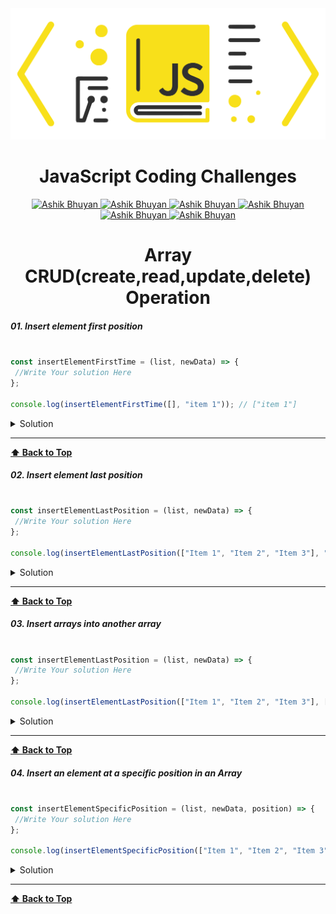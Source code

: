 <img src='./images/logo.png'  alt='JavaScript Coding Challenges Ashik Bhuyan' id='header'/>

<h1 align="center" >JavaScript Coding Challenges </h1>


<div align="center" >

<a href="mailto:ashikbhuyan.swe.diu@gmail.com">
<img
src='https://img.shields.io/badge/Gmail-D14836?style=for-the-badge&logo=gmail&logoColor=white'
alt='Ashik Bhuyan'
/>
</a>

<a href="tel:+8801793605043">
<img
src='https://img.shields.io/badge/WhatsApp-25D366?style=for-the-badge&logo=whatsapp&logoColor=white'
alt='Ashik Bhuyan'
/>
</a>
<a href="https://portfolio-70e38.web.app/" target="_blank">
<img
src='https://img.shields.io/badge/website-000000?style=for-the-badge&logo=About.me&logoColor=white'
alt='Ashik Bhuyan'
/>
</a>
<a href="https://www.facebook.com/ashikbhuyan17" target="_blank">
<img
src='https://img.shields.io/badge/Facebook-1877F2?style=for-the-badge&logo=facebook&logoColor=white'
alt='Ashik Bhuyan'
/>
</a>

<a href="https://www.linkedin.com/in/ashik17/" target="_blank">
<img
src='https://img.shields.io/badge/LinkedIn-0077B5?style=for-the-badge&logo=linkedin&logoColor=white'
alt='Ashik Bhuyan'
/>
</a>

<a href="https://github.com/ashikbhuyan17" target="_blank">
<img
src='https://img.shields.io/badge/GitHub-100000?style=for-the-badge&logo=github&logoColor=white'
alt='Ashik Bhuyan'
/>
</a>

</div>

<h1 align="center" >Array CRUD(create,read,update,delete) Operation </h1>


##### 01. Insert element first position

```js

const insertElementFirstTime = (list, newData) => {
 //Write Your solution Here
};

console.log(insertElementFirstTime([], "item 1")); // ["item 1"]

```

<details><summary style="cursor:pointer">Solution</summary>

```js
const insertElementFirstTime = (list, newData) => {
  for (let index = list.length - 1; index >= list.length - 1; index--) {
    list[index + 1] = newData;
  }
  return list;
};


const newData = "item 1";
const displayInsertElementFirstTime = insertElementFirstTime([], newData);
console.log("🚀 insert element first position", displayInsertElementFirstTime);
```  

</details>

---
**[⬆ Back to Top](#header)**

##### 02. Insert element last position

```js

const insertElementLastPosition = (list, newData) => {
 //Write Your solution Here
};

console.log(insertElementLastPosition(["Item 1", "Item 2", "Item 3"], "item 4")); // ["Item 1", "Item 2", "Item 3", "item 4"]

```

<details><summary style="cursor:pointer">Solution</summary>

```js
const insertElementLastPosition = (list, newData) => {
  for (let index = list.length - 1; index >= list.length - 1; index--) {
    list[index + 1] = newData;
  }
  return list;
};


const list = ["Item 1", "Item 2", "Item 3"];
const newData = "Item 4";
const displayInsertElementLastPosition = insertElementLastPosition(list,newData);
console.log( "🚀 insert element last position",displayInsertElementLastPosition);

```  

</details>

---
**[⬆ Back to Top](#header)**


##### 03. Insert arrays into another array

```js

const insertElementLastPosition = (list, newData) => {
 //Write Your solution Here
};

console.log(insertElementLastPosition(["Item 1", "Item 2", "Item 3"], ["item 4","item 5"])); // ["Item 1", "Item 2", "Item 3", "item 4","item 5"]

```

<details><summary style="cursor:pointer">Solution</summary>

```js
const insertElementLastPosition = (list, newData) => {
  for (let index = list.length ; index >= list.length ; index--) {
    for (let arrayIndex = 0; arrayIndex < newData.length; arrayIndex++) {
      const element = newData[arrayIndex];
      list[index + arrayIndex] = element;
    }
  }
  return list;
};


const list = ["Item 1", "Item 2", "Item 3"];
const newData = ["Item 4", "Item 5"];
const displayInsertElementLastPosition = insertElementLastPosition(
  list,
  newData
);
console.log(
  "🚀 insert element last position",
  displayInsertElementLastPosition
);

```  

</details>

---
**[⬆ Back to Top](#header)**


##### 04. Insert an element at a specific position in an Array

```js

const insertElementSpecificPosition = (list, newData, position) => {
 //Write Your solution Here
};

console.log(insertElementSpecificPosition(["Item 1", "Item 2", "Item 3"], "item 4",3)); // ["Item 1", "Item 2", "Item 3", "item 4","item 5"]

```

<details><summary style="cursor:pointer">Solution</summary>

```js
const insertElementSpecificPosition = (list, newData, position) => {
    if (position <= list.length && position >= 0) {
      for (let index = list.length; index >= position; index--) {
        list[index] = list[index - 1];
      }
      list[position] = newData;
      return list;
    }
    return [];
  };
  
  
  const list = ["Item 1", "Item 2", "Item 3", "Item 4"];
  const newData = "Item 5";
  const position = 3;
  const displayInsertElementSpecificPosition = insertElementSpecificPosition(
    list,
    newData,
    position
  );
  console.log(
    "🚀 Insert element specific position in an Array",
    displayInsertElementSpecificPosition
  );
  
```  

</details>

---
**[⬆ Back to Top](#header)**

